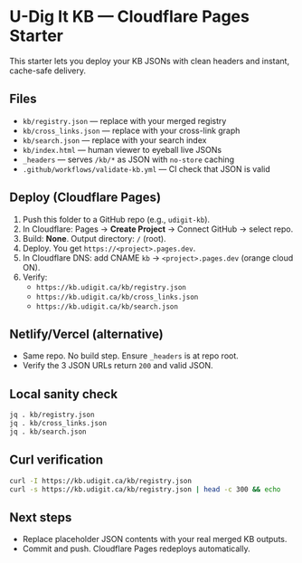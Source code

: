 # U-Dig It KB — Cloudflare Pages Starter

This starter lets you deploy your KB JSONs with clean headers and instant, cache-safe delivery.

## Files
- `kb/registry.json` — replace with your merged registry
- `kb/cross_links.json` — replace with your cross-link graph
- `kb/search.json` — replace with your search index
- `kb/index.html` — human viewer to eyeball live JSONs
- `_headers` — serves `/kb/*` as JSON with `no-store` caching
- `.github/workflows/validate-kb.yml` — CI check that JSON is valid

## Deploy (Cloudflare Pages)
1. Push this folder to a GitHub repo (e.g., `udigit-kb`).
2. In Cloudflare: Pages → **Create Project** → Connect GitHub → select repo.
3. Build: **None**. Output directory: `/` (root).
4. Deploy. You get `https://<project>.pages.dev`.
5. In Cloudflare DNS: add CNAME `kb` → `<project>.pages.dev` (orange cloud ON).
6. Verify:
   - `https://kb.udigit.ca/kb/registry.json`
   - `https://kb.udigit.ca/kb/cross_links.json`
   - `https://kb.udigit.ca/kb/search.json`

## Netlify/Vercel (alternative)
- Same repo. No build step. Ensure `_headers` is at repo root.
- Verify the 3 JSON URLs return `200` and valid JSON.

## Local sanity check
```bash
jq . kb/registry.json
jq . kb/cross_links.json
jq . kb/search.json
```

## Curl verification
```bash
curl -I https://kb.udigit.ca/kb/registry.json
curl -s https://kb.udigit.ca/kb/registry.json | head -c 300 && echo
```

## Next steps
- Replace placeholder JSON contents with your real merged KB outputs.
- Commit and push. Cloudflare Pages redeploys automatically.
